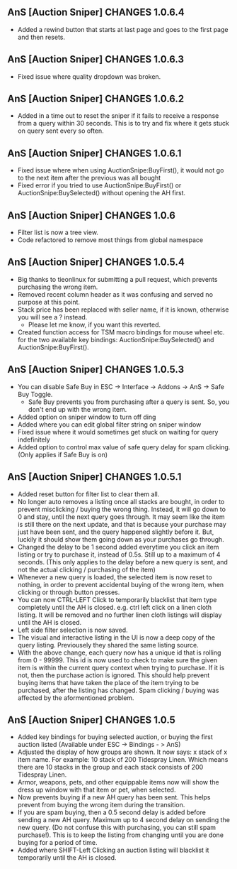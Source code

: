 AnS [Auction Sniper] CHANGES 1.0.6.4
----------------------------
* Added a rewind button that starts at last page and goes to the first page and then resets.

AnS [Auction Sniper] CHANGES 1.0.6.3
------------------------
* Fixed issue where quality dropdown was broken.

AnS [Auction Sniper] CHANGES 1.0.6.2
---------------------
* Added in a time out to reset the sniper if it fails to receive a response from a query within 30 seconds. This is to try and fix where it gets stuck on query sent every so often.

AnS [Auction Sniper] CHANGES 1.0.6.1
---------------------
* Fixed issue where when using AuctionSnipe:BuyFirst(), it would not go to the next item after the previous was all bought
* Fixed error if you tried to use AuctionSnipe:BuyFirst() or AuctionSnipe:BuySelected() without opening the AH first.


AnS [Auction Sniper] CHANGES 1.0.6
---------------------
* Filter list is now a tree view.
* Code refactored to remove most things from global namespace


AnS [Auction Sniper] CHANGES 1.0.5.4
--------------------- 
* Big thanks to tieonlinux for submitting a pull request, which prevents purchasing the wrong item.
* Removed recent column header as it was confusing and served no purpose at this point.
* Stack price has been replaced with seller name, if it is known, otherwise you will see a ? instead.
    * Please let me know, if you want this reverted.
* Created function access for TSM macro bindings for mouse wheel etc. for the two available key bindings: AuctionSnipe:BuySelected() and AuctionSnipe:BuyFirst(). 

AnS [Auction Sniper] CHANGES 1.0.5.3
---------------------
* You can disable Safe Buy in ESC -> Interface -> Addons -> AnS -> Safe Buy Toggle.
    * Safe Buy prevents you from purchasing after a query is sent. So, you don't end up with the wrong item.
* Added option on sniper window to turn off ding
* Added where you can edit global filter string on sniper window
* Fixed issue where it would sometimes get stuck on waiting for query indefinitely
* Added option to control max value of safe query delay for spam clicking. (Only applies if Safe Buy is on)


AnS [Auction Sniper] CHANGES 1.0.5.1
-------------------

* Added reset button for filter list to clear them all.
* No longer auto removes a listing once all stacks are bought, in order to prevent misclicking / buying the wrong thing. Instead, it will go down to 0 and stay, until the next query goes through. It may seem like the item is still there on the next update, and that is because your purchase may just have been sent, and the query happened slightly before it. But, luckily it should show them going down as your purchases go through.
* Changed the delay to be 1 second added everytime you click an item listing or try to purchase it, instead of 0.5s. Still up to a maximum of 4 seconds. (This only applies to the delay before a new query is sent, and not the actual clicking / purchasing of the item)
* Whenever a new query is loaded, the selected item is now reset to nothing, in order to prevent accidental buying of the wrong item, when clicking or through button presses. 
* You can now CTRL-LEFT Click to temporarily blacklist that item type completely until the AH is closed. e.g. ctrl left click on a linen cloth listing. It will be removed and no further linen cloth listings will display until the AH is closed.
* Left side filter selection is now saved.
* The visual and interactive listing in the UI is now a deep copy of the query listing. Previousely they shared the same listing source.
* With the above change, each query now has a unique id that is rolling from 0 - 99999. This id is now used to check to make sure the given item is within the current query context when trying to purchase. If it is not, then the purchase action is ignored. This should help prevent buying items that have taken the place of the item trying to be purchased, after the listing has changed. Spam clicking / buying was affected by the aformentioned problem.  


AnS [Auction Sniper] CHANGES 1.0.5
-------------------

* Added key bindings for buying selected auction, or buying the first auction listed (Available under ESC -> Bindings - > AnS)
* Adjusted the display of how groups are shown. It now says: x stack of x item name. For example: 10 stack of 200 Tidespray Linen. Which means there are 10 stacks in the group and each stack consists of 200 Tidespray Linen.
* Armor, weapons, pets, and other equippable items now will show the dress up window with that item or pet, when selected.
* Now prevents buying if a new AH query has been sent. This helps prevent from buying the wrong item during the transition.
* If you are spam buying, then a 0.5 second delay is added before sending a new AH query. Maximum up to 4 second delay on sending the new query. (Do not confuse this with purchasing, you can still spam purchase!). This is to keep the listing from changing until you are done buying for a period of time.
* Added where SHIFT-Left Clicking an auction listing will blacklist it temporarily until the AH is closed.